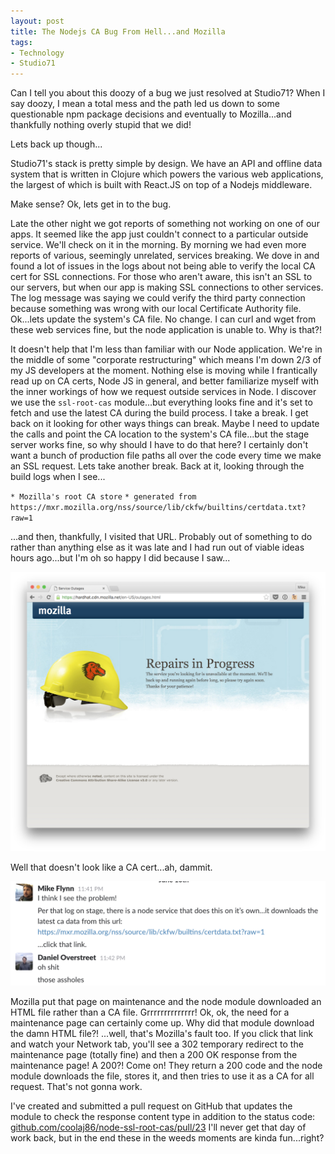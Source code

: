 ```yaml
---
layout: post
title: The Nodejs CA Bug From Hell...and Mozilla
tags:
- Technology
- Studio71
---
```


Can I tell you about this doozy of a bug we just resolved at Studio71? When I say doozy, I mean a total mess and the path led us down to some questionable npm package decisions and eventually to Mozilla...and thankfully nothing overly stupid that we did!

Lets back up though...

Studio71's stack is pretty simple by design. We have an API and offline data system that is written in Clojure which powers the various web applications, the largest of which is built with React.JS on top of a Nodejs middleware.

Make sense? Ok, lets get in to the bug.

Late the other night we got reports of something not working on one of our apps. It seemed like the app just couldn't connect to a particular outside service. We'll check on it in the morning. By morning we had even more reports of various, seemingly unrelated, services breaking. We dove in and found a lot of issues in the logs about not being able to verify the local CA cert for SSL connections. For those who aren't aware, this isn't an SSL to our servers, but when our app is making SSL connections to other services. The log message was saying we could verify the third party connection because something was wrong with our local Certificate Authority file. Ok...lets update the system's CA file. No change. I can curl and wget from these web services fine, but the node application is unable to. Why is that?!

It doesn't help that I'm less than familiar with our Node application. We're in the middle of some "corporate restructuring" which means I'm down 2/3 of my JS developers at the moment. Nothing else is moving while I frantically read up on CA certs, Node JS in general, and better familiarize myself with the inner workings of how we request outside services in Node. I discover we use the `ssl-root-cas` module...but everything looks fine and it's set to fetch and use the latest CA during the build process. I take a break. I get back on it looking for other ways things can break. Maybe I need to update the calls and point the CA location to the system's CA file...but the stage server works fine, so why should I have to do that here? I certainly don't want a bunch of production file paths all over the code every time we make an SSL request. Lets take another break. Back at it, looking through the build logs when I see...

`* Mozilla's root CA store`
`* generated from https://mxr.mozilla.org/nss/source/lib/ckfw/builtins/certdata.txt?raw=1`

...and then, thankfully, I visited that URL. Probably out of something to do rather than anything else as it was late and I had run out of viable ideas hours ago...but I'm oh so happy I did because I saw...

![Mozilla Maintenance](/public/images/mozilla_maintenance.png)

Well that doesn't look like a CA cert...ah, dammit.

![Those assholes!](/public/images/mozilla_maintenance_2.png)

Mozilla put that page on maintenance and the node module downloaded an HTML file rather than a CA file. Grrrrrrrrrrrrrr! Ok, ok, the need for a maintenance page can certainly come up. Why did that module download the damn HTML file?! ...well, that's Mozilla's fault too. If you click that link and watch your Network tab, you'll see a 302 temporary redirect to the maintenance page (totally fine) and then a 200 OK response from the maintenance page! A 200?! Come on! They return a 200 code and the node module downloads the file, stores it, and then tries to use it as a CA for all request. That's not gonna work.

I've created and submitted a pull request on GitHub that updates the module to check the response content type in addition to the status code: [github.com/coolaj86/node-ssl-root-cas/pull/23](https://github.com/coolaj86/node-ssl-root-cas/pull/23) I'll never get that day of work back, but in the end these in the weeds moments are kinda fun...right?